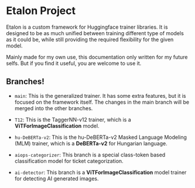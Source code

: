 # Etalon Project
Etalon is a custom framework for Huggingface trainer libraries. It is designed to be as much unified between training different type of models as it could be, while still providing the required flexibility for the given model.

Mainly made for my own use, this documentation only written for my future selfs. But if you find it useful, you are welcome to use it.

## Branches!
- `main`: This is the generalized trainer. It has some extra features, but it is focused on the framework itself. The changes in the main branch will be merged into the other branches.

- `T12`: This is the TaggerNN-v12 trainer, which is a **ViTForImageClassification** model.

- `hu-DeBERTa-v2`: This is the hu-DeBERTa-v2 Masked Language Modeling (MLM) trainer, which is a **DeBERTa-v2** for Hungarian language.

- `aiops-categorizer`: This branch is a special class-token based classification model for ticket categorization.

- `ai-detector`: This branch is a **ViTForImageClassification** model trainer for detecting AI generated images.
